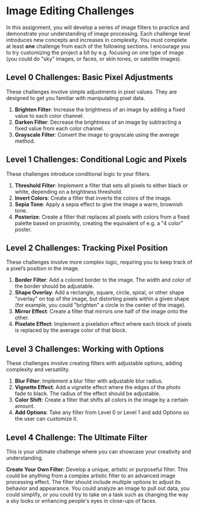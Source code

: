 # Image Editing Challenges

In this assignment, you will develop a series of image filters to practice and demonstrate your understanding of image processing. Each challenge level introduces new concepts and increases in complexity. You must complete at least **one** challenge from each of the following sections. I encourage you to try customizing the project a bit by e.g. focusing on one type of image (you could do "sky" images, or faces, or skin tones, or satellite images).

## Level 0 Challenges: Basic Pixel Adjustments

These challenges involve simple adjustments in pixel values. They are designed to get you familiar with manipulating pixel data.

1. **Brighten Filter**: Increase the brightness of an image by adding a fixed value to each color channel.
2. **Darken Filter**: Decrease the brightness of an image by subtracting a fixed value from each color channel.
3. **Grayscale Filter**: Convert the image to grayscale using the average method.

## Level 1 Challenges: Conditional Logic and Pixels

These challenges introduce conditional logic to your filters.

1. **Threshold Filter**: Implement a filter that sets all pixels to either black or white, depending on a brightness threshold.
2. **Invert Colors**: Create a filter that inverts the colors of the image.
3. **Sepia Tone**: Apply a sepia effect to give the image a warm, brownish tone.
4. **Posterize**: Create a filter that replaces all pixels with colors from a fixed
   palette based on proximity, creating the equivalent of e.g. a "4 color" poster.

## Level 2 Challenges: Tracking Pixel Position

These challenges involve more complex logic, requiring you to keep track of a pixel’s position in the image.

1. **Border Filter**: Add a colored border to the image. The width and color of the border should be adjustable.
2. **Shape Overlay**: Add a rectangle, square, circle, spiral, or other shape "overlay" on
   top of the image, but distorting pixels within a given shape (for example, you could "brighten" a circle in the center of the image).
3. **Mirror Effect**: Create a filter that mirrors one half of the image onto the other.
4. **Pixelate Effect**: Implement a pixelation effect where each block of pixels is replaced by the average color of that block.

## Level 3 Challenges: Working with Options

These challenges involve creating filters with adjustable options, adding complexity and versatility.

1. **Blur Filter**: Implement a blur filter with adjustable blur radius.
2. **Vignette Effect**: Add a vignette effect where the edges of the photo fade to black. The radius of the effect should be adjustable.
3. **Color Shift**: Create a filter that shifts all colors in the image by a certain amount.
4. **Add Options**: Take any filter from Level 0 or Level 1 and add Options so the user can
   customize it.

## Level 4 Challenge: The Ultimate Filter

This is your ultimate challenge where you can showcase your creativity and understanding.

**Create Your Own Filter**: Develop a unique, artistic or purposeful filter. This could be anything from a complex artistic filter to an advanced image processing effect. The filter should include multiple options to adjust its behavior and appearance. You could analyze an image to pull out data, you could simplify, or you could try to take on a task such as changing the way a sky looks or enhancing people's eyes in close-ups of faces.
